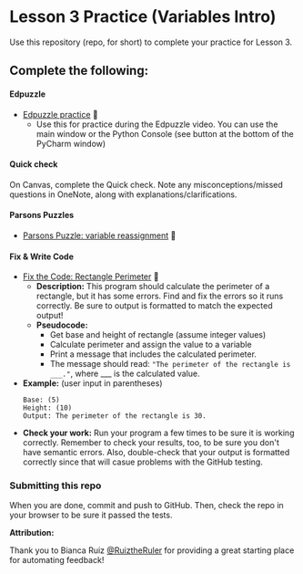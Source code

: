 # Lesson 3 Practice (Variables Intro)

Use this repository (repo, for short) to complete your practice for Lesson 3.

## Complete the following:
#### Edpuzzle
* [Edpuzzle practice](src/edpuzzle_practice.py) 🥉
  * Use this for practice during the Edpuzzle video. You can use the main window or the Python Console (see button at the bottom of the PyCharm window)

#### Quick check
On Canvas, complete the Quick check. Note any misconceptions/missed questions in OneNote, along with explanations/clarifications.

#### Parsons Puzzles  
* [Parsons Puzzle: variable reassignment](https://athenian-computer-science.github.io/hosting-parsons-on-github-template/parsons/variable-reassignment.html) 🥉

#### Fix & Write Code  
* [Fix the Code: Rectangle Perimeter](src/rectangle_perimeter.py) 🥉
  * **Description:** This program should calculate the perimeter of a rectangle, but it has some errors. Find and fix the errors so it runs correctly. Be sure to output is formatted to match the expected output! 
  * **Pseudocode:** 
    * Get base and height of rectangle (assume integer values)
    * Calculate perimeter and assign the value to a variable
    * Print a message that includes the calculated perimeter.
    * The message should read: `"The perimeter of the rectangle is ___."`, where ___ is the calculated value.
* **Example:** (user input in parentheses)
  ```buildoutcfg
  Base: (5)
  Height: (10)
  Output: The perimeter of the rectangle is 30.
  ```
* **Check your work:**
Run your program a few times to be sure it is working correctly. Remember to check your results, too, to be sure you don't have semantic errors. Also, double-check that your output is formatted correctly since that will casue problems with the GitHub testing. 

### Submitting this repo
When you are done, commit and push to GitHub. Then, check the repo in your browser to be sure it passed the tests.


**Attribution:**

Thank you to Bianca Ruiz [@RuiztheRuler](https://github.com/RuizTheRuler) for providing a great starting place for automating feedback!
